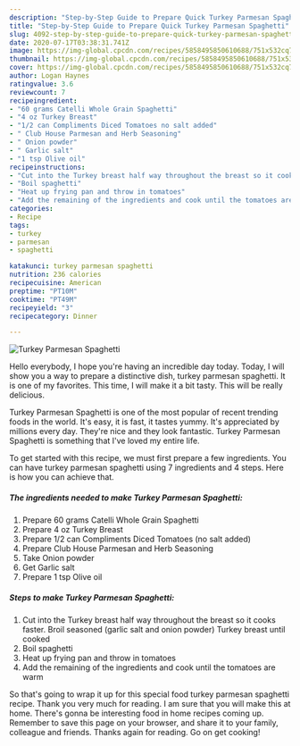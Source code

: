 ```yaml
---
description: "Step-by-Step Guide to Prepare Quick Turkey Parmesan Spaghetti"
title: "Step-by-Step Guide to Prepare Quick Turkey Parmesan Spaghetti"
slug: 4092-step-by-step-guide-to-prepare-quick-turkey-parmesan-spaghetti
date: 2020-07-17T03:38:31.741Z
image: https://img-global.cpcdn.com/recipes/5858495850610688/751x532cq70/turkey-parmesan-spaghetti-recipe-main-photo.jpg
thumbnail: https://img-global.cpcdn.com/recipes/5858495850610688/751x532cq70/turkey-parmesan-spaghetti-recipe-main-photo.jpg
cover: https://img-global.cpcdn.com/recipes/5858495850610688/751x532cq70/turkey-parmesan-spaghetti-recipe-main-photo.jpg
author: Logan Haynes
ratingvalue: 3.6
reviewcount: 7
recipeingredient:
- "60 grams Catelli Whole Grain Spaghetti"
- "4 oz Turkey Breast"
- "1/2 can Compliments Diced Tomatoes no salt added"
- " Club House Parmesan and Herb Seasoning"
- " Onion powder"
- " Garlic salt"
- "1 tsp Olive oil"
recipeinstructions:
- "Cut into the Turkey breast half way throughout the breast so it cooks faster. Broil seasoned (garlic salt and onion powder) Turkey breast until cooked"
- "Boil spaghetti"
- "Heat up frying pan and throw in tomatoes"
- "Add the remaining of the ingredients and cook until the tomatoes are warm"
categories:
- Recipe
tags:
- turkey
- parmesan
- spaghetti

katakunci: turkey parmesan spaghetti 
nutrition: 236 calories
recipecuisine: American
preptime: "PT10M"
cooktime: "PT49M"
recipeyield: "3"
recipecategory: Dinner

---
```



![Turkey Parmesan Spaghetti](https://img-global.cpcdn.com/recipes/5858495850610688/751x532cq70/turkey-parmesan-spaghetti-recipe-main-photo.jpg)

Hello everybody, I hope you're having an incredible day today. Today, I will show you a way to prepare a distinctive dish, turkey parmesan spaghetti. It is one of my favorites. This time, I will make it a bit tasty. This will be really delicious.

Turkey Parmesan Spaghetti is one of the most popular of recent trending foods in the world. It's easy, it is fast, it tastes yummy. It's appreciated by millions every day. They're nice and they look fantastic. Turkey Parmesan Spaghetti is something that I've loved my entire life.




To get started with this recipe, we must first prepare a few ingredients. You can have turkey parmesan spaghetti using 7 ingredients and 4 steps. Here is how you can achieve that.

<!--inarticleads1-->

##### The ingredients needed to make Turkey Parmesan Spaghetti:

1. Prepare 60 grams Catelli Whole Grain Spaghetti
1. Prepare 4 oz Turkey Breast
1. Prepare 1/2 can Compliments Diced Tomatoes (no salt added)
1. Prepare  Club House Parmesan and Herb Seasoning
1. Take  Onion powder
1. Get  Garlic salt
1. Prepare 1 tsp Olive oil




<!--inarticleads2-->

##### Steps to make Turkey Parmesan Spaghetti:

1. Cut into the Turkey breast half way throughout the breast so it cooks faster. Broil seasoned (garlic salt and onion powder) Turkey breast until cooked
1. Boil spaghetti
1. Heat up frying pan and throw in tomatoes
1. Add the remaining of the ingredients and cook until the tomatoes are warm




So that's going to wrap it up for this special food turkey parmesan spaghetti recipe. Thank you very much for reading. I am sure that you will make this at home. There's gonna be interesting food in home recipes coming up. Remember to save this page on your browser, and share it to your family, colleague and friends. Thanks again for reading. Go on get cooking!
